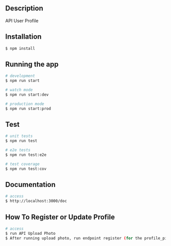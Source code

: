 ## Description

API User Profile

## Installation

```bash
$ npm install
```

## Running the app

```bash
# development
$ npm run start

# watch mode
$ npm run start:dev

# production mode
$ npm run start:prod
```

## Test

```bash
# unit tests
$ npm run test

# e2e tests
$ npm run test:e2e

# test coverage
$ npm run test:cov
```

## Documentation

```bash
# access
$ http://localhost:3000/doc
```

## How To Register or Update Profile

```bash
# access
$ run API Upload Photo
$ After running upload photo, run endpoint register (for the profile_picture field taken from the upload photo field filename response)
```